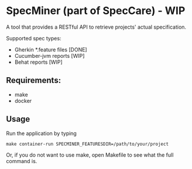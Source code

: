 SpecMiner (part of SpecCare) - WIP
===================

A tool that provides a RESTful API to retrieve projects' actual specification.

Supported spec types:

- Gherkin *.feature files [DONE]
- Cucumber-jvm reports [WIP]
- Behat reports [WIP]

Requirements:
-------------

- make
- docker


Usage
------------
Run the application by typing

    make container-run SPECMINER_FEATURESDIR=/path/to/your/project

Or, if you do not want to use make, open Makefile to see what the full command is.

